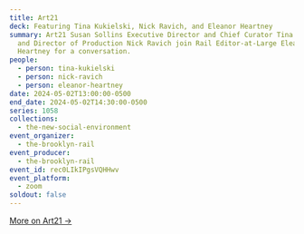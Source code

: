 ```yaml
---
title: Art21
deck: Featuring Tina Kukielski, Nick Ravich, and Eleanor Heartney
summary: Art21 Susan Sollins Executive Director and Chief Curator Tina Kukielski
  and Director of Production Nick Ravich join Rail Editor-at-Large Eleanor
  Heartney for a conversation.
people:
  - person: tina-kukielski
  - person: nick-ravich
  - person: eleanor-heartney
date: 2024-05-02T13:00:00-0500
end_date: 2024-05-02T14:30:00-0500
series: 1058
collections:
  - the-new-social-environment
event_organizer:
  - the-brooklyn-rail
event_producer:
  - the-brooklyn-rail
event_id: rec0LIkIPgsVQHHwv
event_platform:
  - zoom
soldout: false
---
```

[M﻿ore on Art21 →](https://art21.org/)